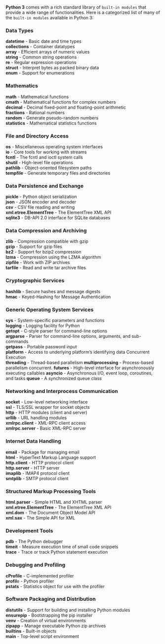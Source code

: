 **Python 3** comes with a rich standard library of `built-in modules` that provide a wide range of functionalities. Here is a categorized list of many of the `built-in modules` available in Python 3:

### Data Types  
**datetime** - Basic date and time types  
**collections** - Container datatypes  
**array** - Efficient arrays of numeric values  
**string** - Common string operations  
**re** - Regular expression operations  
**struct** - Interpret bytes as packed binary data  
**enum** - Support for enumerations  

### Mathematics
**math** - Mathematical functions  
**cmath** - Mathematical functions for complex numbers  
**decimal** - Decimal fixed-point and floating-point arithmetic  
**fractions** - Rational numbers  
**random** - Generate pseudo-random numbers  
**statistics** - Mathematical statistics functions  

### File and Directory Access
**os** - Miscellaneous operating system interfaces  
**io** - Core tools for working with streams  
**fcntl** - The fcntl and ioctl system calls  
**shutil** - High-level file operations  
**pathlib** - Object-oriented filesystem paths  
**tempfile** - Generate temporary files and directories  

### Data Persistence and Exchange
**pickle** - Python object serialization  
**json** - JSON encoder and decoder  
**csv** - CSV file reading and writing  
**xml.etree.ElementTree** - The ElementTree XML API  
**sqlite3** - DB-API 2.0 interface for SQLite databases

### Data Compression and Archiving
**zlib** - Compression compatible with gzip  
**gzip** - Support for gzip files  
**bz2** - Support for bzip2 compression  
**lzma** - Compression using the LZMA algorithm  
**zipfile** - Work with ZIP archives  
**tarfile** - Read and write tar archive files  

### Cryptographic Services
**hashlib** - Secure hashes and message digests  
**hmac** - Keyed-Hashing for Message Authentication

### Generic Operating System Services
**sys** - System-specific parameters and functions  
**logging** - Logging facility for Python  
**getopt** - C-style parser for command-line options  
**argparse** - Parser for command-line options, arguments, and sub-commands  
**getpass** - Portable password input  
**platform** - Access to underlying platform’s identifying data
Concurrent Execution  
**threading** - Thread-based parallelism
**multiprocessing** - Process-based parallelism
concurrent.
**futures** - High-level interface for asynchronously executing callables
**asyncio** - Asynchronous I/O, event loop, coroutines, and tasks
**queue** - A synchronized queue class

### Networking and Interprocess Communication
**socket** - Low-level networking interface  
**ssl** - TLS/SSL wrapper for socket objects  
**http** - HTTP modules (client and server)  
**urllib** - URL handling modules  
**xmlrpc.client** - XML-RPC client access  
**xmlrpc.server** - Basic XML-RPC server  

### Internet Data Handling
**email** - Package for managing email  
**html** - HyperText Markup Language support  
**http.client** - HTTP protocol client  
**http.server** - HTTP server  
**imaplib** - IMAP4 protocol client  
**smtplib** - SMTP protocol client  

### Structured Markup Processing Tools
**html.parser** - Simple HTML and XHTML parser  
**xml.etree.ElementTree** - The ElementTree XML API  
**xml.dom** - The Document Object Model API  
**xml.sax** - The Simple API for XML  

### Development Tools
**pdb** - The Python debugger  
**timeit** - Measure execution time of small code snippets  
**trace** - Trace or track Python statement execution  

### Debugging and Profiling
**cProfile** - C-implemented profiler  
**profil**e - Python profiler  
**pstats** - Statistics object for use with the profiler  

### Software Packaging and Distribution
**distutils** - Support for building and installing Python modules  
**ensurepip** - Bootstrapping the pip installer  
**venv** - Creation of virtual environments  
**zipapp** - Manage executable Python zip archives  
**builtins** - Built-in objects  
**main** - Top-level script environment